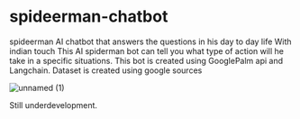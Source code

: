 # spideerman-chatbot
spideerman AI chatbot that answers the questions in his day to day life 
With indian touch This AI spiderman bot can tell you what type of action will he take in a specific situations.
This bot is created using GooglePalm api and Langchain.
Dataset is created using google sources

![unnamed (1)](https://github.com/ommakh/spideerman-chatbot/assets/94157617/8bccd757-245d-49b7-b7fa-5e417ec3496d)

Still underdevelopment.

